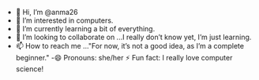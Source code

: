 - 👋 Hi, I’m @anma26
- 👀 I’m interested in computers.
- 🌱 I’m currently learning a bit of everything.
- 💞️ I’m looking to collaborate on ...I really don’t know yet, I’m just learning.
- 📫 How to reach me ..."For now, it’s not a good idea, as I’m a complete beginner."
-😄 Pronouns: she/her
⚡ Fun fact: I really love computer science!
<!---
anma26/anma26 is a ✨ special ✨ repository because its `README.md` (this file) appears on your GitHub profile.
You can click the Preview link to take a look at your changes.
--->
